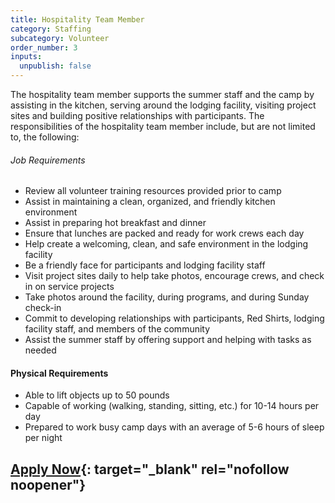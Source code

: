 ```yaml
---
title: Hospitality Team Member
category: Staffing
subcategory: Volunteer
order_number: 3
inputs:
  unpublish: false
---
```

The hospitality team member supports the summer staff and the camp by assisting in the kitchen, serving around the lodging facility, visiting project sites and building positive relationships with participants. The responsibilities of the hospitality team member include, but are not limited to, the following:

###### Job Requirements

* Review all volunteer training resources provided prior to camp
* Assist in maintaining a clean, organized, and friendly kitchen environment
* Assist in preparing hot breakfast and dinner
* Ensure that lunches are packed and ready for work crews each day
* Help create a welcoming, clean, and safe environment in the lodging facility
* Be a friendly face for participants and lodging facility staff
* Visit project sites daily to help take photos, encourage crews, and check in on service projects
* Take photos around the facility, during programs, and during Sunday check-in
* Commit to developing relationships with participants, Red Shirts, lodging facility staff, and members of the community
* Assist the summer staff by offering support and helping with tasks as needed

#### Physical Requirements

* Able to lift objects up to 50 pounds
* Capable of working (walking, standing, sitting, etc.) for 10-14 hours per day
* Prepared to work busy camp days with an average of 5-6 hours of sleep per night

## [Apply Now](https://argentasoftware.com/interfaces/gmt/portalStaff/frmSignUp.aspx "Apply Now"){: target="_blank" rel="nofollow noopener"}